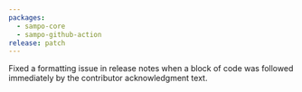 ```yaml
---
packages:
  - sampo-core
  - sampo-github-action
release: patch
---
```


Fixed a formatting issue in release notes when a block of code was followed immediately by the contributor acknowledgment text.
